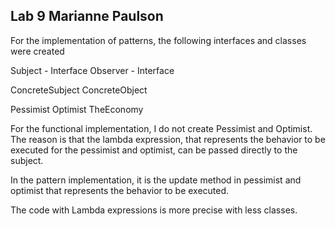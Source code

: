 ## Lab 9 Marianne Paulson

For the implementation of patterns, the following interfaces and classes were created

Subject         -   Interface
Observer        -   Interface

ConcreteSubject
ConcreteObject

Pessimist
Optimist
TheEconomy

For the functional implementation, I do not create Pessimist and Optimist. The reason is that 
the lambda expression, that represents the behavior to be executed for the pessimist and optimist,
can be passed directly to the subject.

In the pattern implementation, it is the update method in pessimist and optimist that 
represents the behavior to be executed.

The code with Lambda expressions is more precise with less classes.



